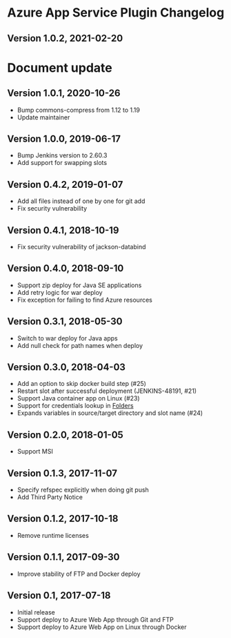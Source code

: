 # Azure App Service Plugin Changelog

## Version 1.0.2, 2021-02-20
# Document update

## Version 1.0.1, 2020-10-26
* Bump commons-compress from 1.12 to 1.19 
* Update maintainer

## Version 1.0.0, 2019-06-17
* Bump Jenkins version to 2.60.3
* Add support for swapping slots

## Version 0.4.2, 2019-01-07
* Add all files instead of one by one for git add
* Fix security vulnerability

## Version 0.4.1, 2018-10-19
* Fix security vulnerability of jackson-databind

## Version 0.4.0, 2018-09-10
* Support zip deploy for Java SE applications
* Add retry logic for war deploy
* Fix exception for failing to find Azure resources

## Version 0.3.1, 2018-05-30
* Switch to war deploy for Java apps
* Add null check for path names when deploy

## Version 0.3.0, 2018-04-03
* Add an option to skip docker build step (#25)
* Restart slot after successful deployment (JENKINS-48191, #21)
* Support Java container app on Linux (#23)
* Support for credentials lookup in [Folders](https://plugins.jenkins.io/cloudbees-folder)
* Expands variables in source/target directory and slot name (#24)

## Version 0.2.0, 2018-01-05
* Support MSI

## Version 0.1.3, 2017-11-07
* Specify refspec explicitly when doing git push
* Add Third Party Notice

## Version 0.1.2, 2017-10-18
* Remove runtime licenses

## Version 0.1.1, 2017-09-30
* Improve stability of FTP and Docker deploy

## Version 0.1, 2017-07-18
* Initial release
* Support deploy to Azure Web App through Git and FTP
* Support deploy to Azure Web App on Linux through Docker
